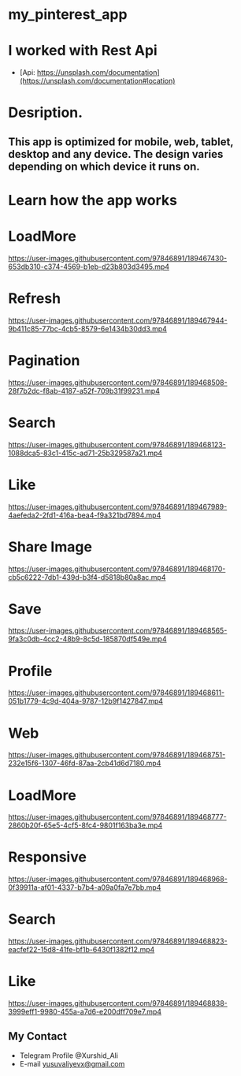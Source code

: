 # my_pinterest_app
# I worked with Rest Api
- [Api: https://unsplash.com/documentation](https://unsplash.com/documentation#location)

# Desription.
## This app is optimized for mobile, web, tablet, desktop and any device. The design varies depending on which device it runs on.
   

# Learn how the app works

# LoadMore

https://user-images.githubusercontent.com/97846891/189467430-653db310-c374-4569-b1eb-d23b803d3495.mp4

# Refresh
https://user-images.githubusercontent.com/97846891/189467944-9b411c85-77bc-4cb5-8579-6e1434b30dd3.mp4

# Pagination
https://user-images.githubusercontent.com/97846891/189468508-28f7b2dc-f8ab-4187-a52f-709b31f99231.mp4

# Search
https://user-images.githubusercontent.com/97846891/189468123-1088dca5-83c1-415c-ad71-25b329587a21.mp4

# Like
https://user-images.githubusercontent.com/97846891/189467989-4aefeda2-2fd1-416a-bea4-f9a321bd7894.mp4

# Share Image
https://user-images.githubusercontent.com/97846891/189468170-cb5c6222-7db1-439d-b3f4-d5818b80a8ac.mp4

# Save
https://user-images.githubusercontent.com/97846891/189468565-9fa3c0db-4cc2-48b9-8c5d-185870df549e.mp4

# Profile

https://user-images.githubusercontent.com/97846891/189468611-051b1779-4c9d-404a-9787-12b9f1427847.mp4

# Web
https://user-images.githubusercontent.com/97846891/189468751-232e15f6-1307-46fd-87aa-2cb41d6d7180.mp4

# LoadMore

https://user-images.githubusercontent.com/97846891/189468777-2860b20f-65e5-4cf5-8fc4-9801f163ba3e.mp4

# Responsive


https://user-images.githubusercontent.com/97846891/189468968-0f39911a-af01-4337-b7b4-a09a0fa7e7bb.mp4

# Search

https://user-images.githubusercontent.com/97846891/189468823-eacfef22-15d8-41fe-bf1b-6430f1382f12.mp4

# Like

https://user-images.githubusercontent.com/97846891/189468838-3999eff1-9980-455a-a7d6-e200dff709e7.mp4


## My Contact
- Telegram Profile @Xurshid_Ali
- E-mail yusuvaliyevx@gmail.com


